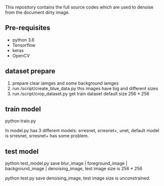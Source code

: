 This repository contains the full source codes which are used to denoise from the document dirty image.

## Pre-requisites

- python 3.6
- Tensorflow
- keras 
- OpenCV

## dataset prepare
1. prepare clear iamges and some background iamges
2. run /script/create_blue_data.py  this images have big and different sizes
3. run /script/crop_dataset.py  get train dataset default size 256 * 256

## train model
python train.py 

In model.py has 3 different models: srresnet, srresnet+, unet, default model is srresnet, srresnet+ has some problem.

## test model

python test_model.py  save blur_image | foreground_image | background_image | denoising_image, test image size is 256 * 256

python test.py save denoising_image, test image size is unconstrained.